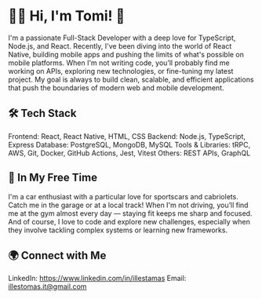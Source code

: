 # 👨‍💻 Hi, I'm Tomi! 🚀

I'm a passionate Full-Stack Developer with a deep love for TypeScript, Node.js, and React. Recently, I've been diving into the world of React Native, building mobile apps and pushing the limits of what's possible on mobile platforms.
When I'm not writing code, you’ll probably find me working on APIs, exploring new technologies, or fine-tuning my latest project. My goal is always to build clean, scalable, and efficient applications that push the boundaries of modern web and mobile development.


## 🛠️ Tech Stack

Frontend: React, React Native, HTML, CSS
Backend: Node.js, TypeScript, Express
Database: PostgreSQL, MongoDB, MySQL
Tools & Libraries: tRPC, AWS, Git, Docker, GitHub Actions, Jest, Vitest
Others: REST APIs, GraphQL
## 🚗 In My Free Time

I'm a car enthusiast with a particular love for sportscars and cabriolets. Catch me in the garage or at a local track!
When I'm not driving, you’ll find me at the gym almost every day — staying fit keeps me sharp and focused.
And of course, I love to code and explore new challenges, especially when they involve tackling complex systems or learning new frameworks.

## 🌍 Connect with Me
LinkedIn: https://www.linkedin.com/in/illestamas
Email: illestomas.it@gmail.com
